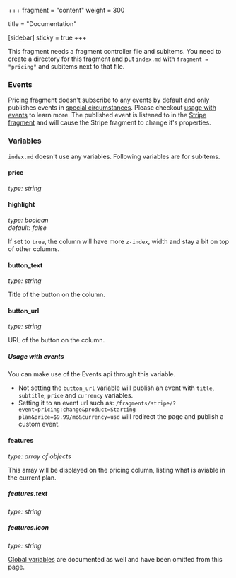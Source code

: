 +++
fragment = "content"
weight = 300

title = "Documentation"

[sidebar]
  sticky = true
+++

This fragment needs a fragment controller file and subitems. You need to create a directory for this fragment and put `index.md` with `fragment = "pricing"` and subitems next to that file.

### Events

Pricing fragment doesn't subscribe to any events by default and only publishes events in [special circumstances](#usage-with-events). Please checkout [usage with events](#usage-with-events) to learn more. The published event is listened to in the [Stripe fragment](/fragments/stripe) and will cause the Stripe fragment to change it's properties.

### Variables

`index.md` doesn't use any variables. Following variables are for subitems.

#### price
*type: string*

#### highlight
*type: boolean*  
*default: false*

If set to `true`, the column will have more `z-index`, width and stay a bit on top of other columns.

#### button_text
*type: string*

Title of the button on the column.

#### button_url
*type: string*

URL of the button on the column.

##### Usage with events

You can make use of the Events api through this variable.

- Not setting the `button_url` variable will publish an event with `title`, `subtitle`, `price` and `currency` variables.
- Setting it to an event url such as: `/fragments/stripe/?event=pricing:change&product=Starting plan&price=$9.99/mo&currency=usd` will redirect the page and publish a custom event.

#### features
*type: array of objects*

This array will be displayed on the pricing column, listing what is aviable in the current plan.

##### features.text
*type: string*

##### features.icon
*type: string*

[Global variables](/docs/global-variables) are documented as well and have been omitted from this page.
